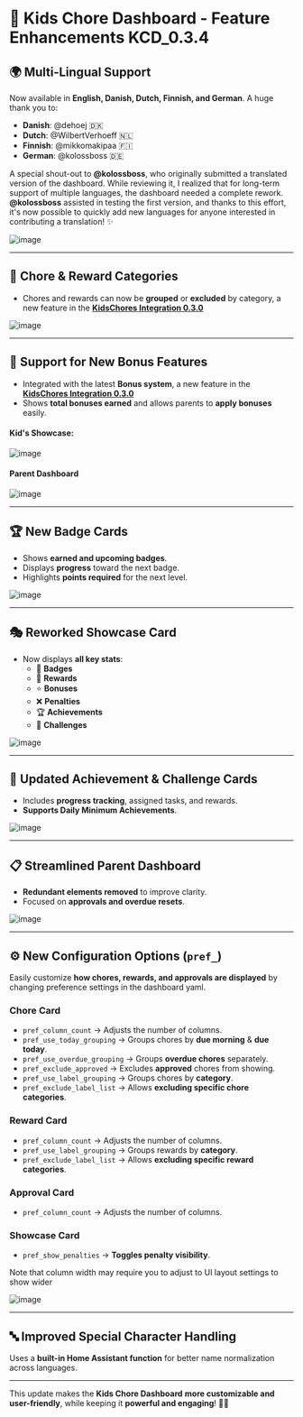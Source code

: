 # 🚀 Kids Chore Dashboard - Feature Enhancements KCD_0.3.4

## 🌍 Multi-Lingual Support
Now available in **English, Danish, Dutch, Finnish, and German**. A huge thank you to:
- **Danish**: @dehoej 🇩🇰  
- **Dutch**: @WilbertVerhoeff 🇳🇱  
- **Finnish**: @mikkomakipaa 🇫🇮  
- **German**: @kolossboss 🇩🇪  

A special shout-out to **@kolossboss**, who originally submitted a translated version of the dashboard. While reviewing it, I realized that for long-term support of multiple languages, the dashboard needed a complete rework. **@kolossboss** assisted in testing the first version, and thanks to this effort, it's now possible to quickly add new languages for anyone interested in contributing a translation! ✨

![image](https://github.com/user-attachments/assets/db4467a8-05a6-4db5-8028-93448be9fe1a)

---

## 📌 **Chore & Reward Categories**
- Chores and rewards can now be **grouped** or **excluded** by category, a new feature in the **[KidsChores Integration 0.3.0](https://github.com/ad-ha/kidschores-ha)**

![image](https://github.com/user-attachments/assets/dda5c0ed-f5cd-4404-bce7-9530b104d2a9)

---

## 🎯 **Support for New Bonus Features**
- Integrated with the latest **Bonus system**, a new feature in the **[KidsChores Integration 0.3.0](https://github.com/ad-ha/kidschores-ha)**
- Shows **total bonuses earned** and allows parents to **apply bonuses** easily.

#### Kid's Showcase:
![image](https://github.com/user-attachments/assets/6adc7c2c-50ad-4601-8ad4-11bec5fa39f3)

#### Parent Dashboard
![image](https://github.com/user-attachments/assets/f25db660-05fb-4d0b-a0c0-73ceb11703fd)

---

## 🏆 **New Badge Cards**
- Shows **earned and upcoming badges**.
- Displays **progress** toward the next badge.
- Highlights **points required** for the next level.

![image](https://github.com/user-attachments/assets/d4cb8ea4-a407-41be-af64-4750d0dbe24b)

---

## 🎭 **Reworked Showcase Card**
- Now displays **all key stats**:
  - 🏅 **Badges**
  - 🎁 **Rewards**
  - ⭐ **Bonuses**
  - ❌ **Penalties**
  - 🏆 **Achievements**
  - 🏁 **Challenges**

![image](https://github.com/user-attachments/assets/f1ac0c6a-1dc1-4b23-a21a-83d9adabb15b)


---

## 🏅 **Updated Achievement & Challenge Cards**
- Includes **progress tracking**, assigned tasks, and rewards.
- **Supports Daily Minimum Achievements**.

![image](https://github.com/user-attachments/assets/026b6b4c-963a-4d47-abf8-c79097fdadc7)

---

## 📋 **Streamlined Parent Dashboard**
- **Redundant elements removed** to improve clarity.
- Focused on **approvals and overdue resets**.

![image](https://github.com/user-attachments/assets/d24d5cb6-b530-40c3-bc87-c936d6f68836)

---

## ⚙️ **New Configuration Options (`pref_`)**
Easily customize **how chores, rewards, and approvals are displayed** by changing preference settings in the dashboard yaml.

### **Chore Card**
- `pref_column_count` → Adjusts the number of columns.
- `pref_use_today_grouping` → Groups chores by **due morning** & **due today**.
- `pref_use_overdue_grouping` → Groups **overdue chores** separately.
- `pref_exclude_approved` → Excludes **approved** chores from showing.
- `pref_use_label_grouping` → Groups chores by **category**.
- `pref_exclude_label_list` → Allows **excluding specific chore categories**.

### **Reward Card**
- `pref_column_count` → Adjusts the number of columns.
- `pref_use_label_grouping` → Groups rewards by **category**.
- `pref_exclude_label_list` → Allows **excluding specific reward categories**.

### **Approval Card**
- `pref_column_count` → Adjusts the number of columns.

### **Showcase Card**
- `pref_show_penalties` → **Toggles penalty visibility**.

Note that column width may require you to adjust to UI layout settings to show wider

![image](https://github.com/user-attachments/assets/5561d523-a259-434e-ad09-33d030be02f1)

---
## 🔤 Improved Special Character Handling
Uses a **built-in Home Assistant function** for better name normalization across languages.

---

This update makes the **Kids Chore Dashboard** **more customizable and user-friendly**, while keeping it **powerful and engaging**! 🚀😊
